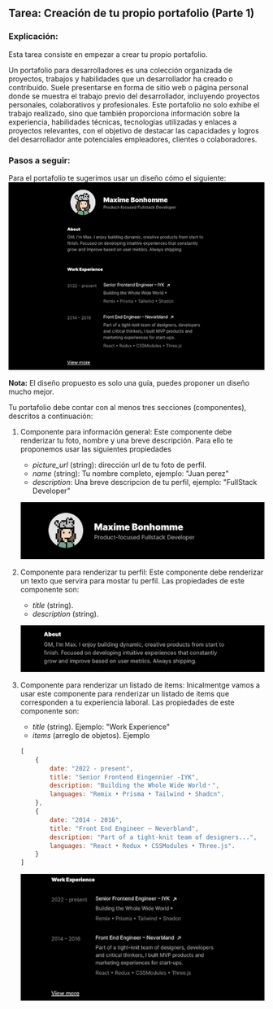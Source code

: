## Tarea: Creación de tu propio portafolio (Parte 1)

### Explicación:
Esta tarea consiste en empezar a crear tu propio portafolio.

Un portafolio para desarrolladores es una colección organizada de proyectos, trabajos y habilidades que un desarrollador ha creado o contribuido. Suele presentarse en forma de sitio web o página personal donde se muestra el trabajo previo del desarrollador, incluyendo proyectos personales, colaborativos y profesionales. Este portafolio no solo exhibe el trabajo realizado, sino que también proporciona información sobre la experiencia, habilidades técnicas, tecnologías utilizadas y enlaces a proyectos relevantes, con el objetivo de destacar las capacidades y logros del desarrollador ante potenciales empleadores, clientes o colaboradores.

### Pasos a seguir:
Para el portafolio te sugerimos usar un diseño cómo el siguiente: 
![portfolio.png](./resources/homework_workshop_full.png)

**Nota:** El diseño propuesto es solo una guía, puedes proponer un diseño mucho mejor.

Tu portafolio debe contar con al menos tres secciones (componentes), descritos a continuación:

1. Componente para información general: Este componente debe renderizar tu foto, nombre y una breve descripción. Para ello te proponemos usar las siguientes propiedades 
    - *picture_url* (string): dirección url de tu foto de perfil.
    - *name* (string): Tu nombre completo, ejemplo: "Juan perez"
    - *description*: Una breve descripcion de tu perfil, ejemplo: "FullStack Developer"

    ![portfolio_1.png](./resources/component_1.png)

2. Componente para renderizar tu perfil: Este componente debe renderizar un texto que servira para mostar tu perfil. Las propiedades de este componente son:
    - *title* (string).
    - *description* (string).

    ![portfolio_2.png](./resources/component_2.png)


2. Componente para renderizar un listado de items: Inicalmentge vamos a usar este componente para renderizar un listado de items que corresponden a tu experiencia laboral. Las propiedades de este componente son:
    - *title* (string). Ejemplo: "Work Experience"
    - *items* (arreglo de objetos). Ejemplo
    ```javascript
    [
        { 
            date: "2022 - present",
            title: "Senior Frontend Eingennier -IYK",
            description: "Building the Whole Wide World﹡",
            languages: "Remix • Prisma • Tailwind • Shadcn".
        },
        { 
            date: "2014 - 2016",
            title: "Front End Engineer – Neverbland",
            description: "Part of a tight-knit team of designers...",
            languages: "React • Redux • CSSModules • Three.js".
        }
    ]
    ```

    ![portfolio_3.png](./resources/component_3.png)
